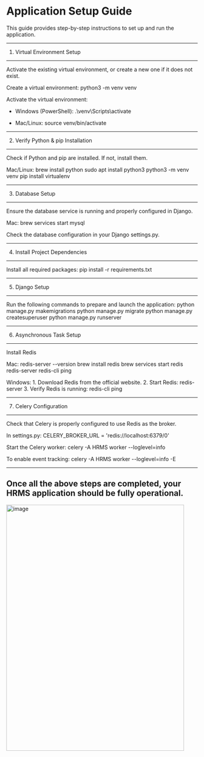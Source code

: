 Application Setup Guide
=======================

This guide provides step-by-step instructions to set up and run the application.

------------------------------------------------------------
1. Virtual Environment Setup
------------------------------------------------------------

Activate the existing virtual environment, or create a new one if it does not exist.

Create a virtual environment:
    python3 -m venv venv

Activate the virtual environment:

- Windows (PowerShell):
    .\venv\Scripts\activate

- Mac/Linux:
    source venv/bin/activate


------------------------------------------------------------
2. Verify Python & pip Installation
------------------------------------------------------------

Check if Python and pip are installed. If not, install them.

Mac/Linux:
    brew install python
    sudo apt install python3
    python3 -m venv venv
    pip install virtualenv


------------------------------------------------------------
3. Database Setup
------------------------------------------------------------

Ensure the database service is running and properly configured in Django.

Mac:
    brew services start mysql

Check the database configuration in your Django settings.py.


------------------------------------------------------------
4. Install Project Dependencies
------------------------------------------------------------

Install all required packages:
    pip install -r requirements.txt


------------------------------------------------------------
5. Django Setup
------------------------------------------------------------

Run the following commands to prepare and launch the application:
    python manage.py makemigrations
    python manage.py migrate
    python manage.py createsuperuser
    python manage.py runserver


------------------------------------------------------------
6. Asynchronous Task Setup
------------------------------------------------------------

Install Redis

Mac:
    redis-server --version
    brew install redis
    brew services start redis
    redis-server
    redis-cli ping

Windows:
    1. Download Redis from the official website.
    2. Start Redis:
        redis-server
    3. Verify Redis is running:
        redis-cli ping


------------------------------------------------------------
7. Celery Configuration
------------------------------------------------------------

Check that Celery is properly configured to use Redis as the broker.

In settings.py:
    CELERY_BROKER_URL = 'redis://localhost:6379/0'

Start the Celery worker:
    celery -A HRMS worker --loglevel=info

To enable event tracking:
    celery -A HRMS worker --loglevel=info -E


------------------------------------------------------------
Once all the above steps are completed, your HRMS application should be fully operational.
------------------------------------------------------------
<img width="468" height="648" alt="image" src="https://github.com/user-attachments/assets/f91ba8f5-f79d-4e6d-a7e3-d1eed3245fa3" />
